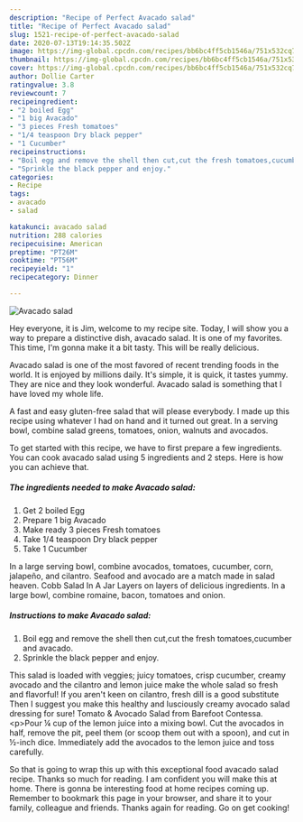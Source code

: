 ```yaml
---
description: "Recipe of Perfect Avacado salad"
title: "Recipe of Perfect Avacado salad"
slug: 1521-recipe-of-perfect-avacado-salad
date: 2020-07-13T19:14:35.502Z
image: https://img-global.cpcdn.com/recipes/bb6bc4ff5cb1546a/751x532cq70/avacado-salad-recipe-main-photo.jpg
thumbnail: https://img-global.cpcdn.com/recipes/bb6bc4ff5cb1546a/751x532cq70/avacado-salad-recipe-main-photo.jpg
cover: https://img-global.cpcdn.com/recipes/bb6bc4ff5cb1546a/751x532cq70/avacado-salad-recipe-main-photo.jpg
author: Dollie Carter
ratingvalue: 3.8
reviewcount: 7
recipeingredient:
- "2 boiled Egg"
- "1 big Avacado"
- "3 pieces Fresh tomatoes"
- "1/4 teaspoon Dry black pepper"
- "1 Cucumber"
recipeinstructions:
- "Boil egg and remove the shell then cut,cut the fresh tomatoes,cucumber and avacado."
- "Sprinkle the black pepper and enjoy."
categories:
- Recipe
tags:
- avacado
- salad

katakunci: avacado salad 
nutrition: 288 calories
recipecuisine: American
preptime: "PT26M"
cooktime: "PT56M"
recipeyield: "1"
recipecategory: Dinner

---
```



![Avacado salad](https://img-global.cpcdn.com/recipes/bb6bc4ff5cb1546a/751x532cq70/avacado-salad-recipe-main-photo.jpg)

Hey everyone, it is Jim, welcome to my recipe site. Today, I will show you a way to prepare a distinctive dish, avacado salad. It is one of my favorites. This time, I'm gonna make it a bit tasty. This will be really delicious.

Avacado salad is one of the most favored of recent trending foods in the world. It is enjoyed by millions daily. It's simple, it is quick, it tastes yummy. They are nice and they look wonderful. Avacado salad is something that I have loved my whole life.

A fast and easy gluten-free salad that will please everybody. I made up this recipe using whatever I had on hand and it turned out great. In a serving bowl, combine salad greens, tomatoes, onion, walnuts and avocados.


To get started with this recipe, we have to first prepare a few ingredients. You can cook avacado salad using 5 ingredients and 2 steps. Here is how you can achieve that.

<!--inarticleads1-->

##### The ingredients needed to make Avacado salad:

1. Get 2 boiled Egg
1. Prepare 1 big Avacado
1. Make ready 3 pieces Fresh tomatoes
1. Take 1/4 teaspoon Dry black pepper
1. Take 1 Cucumber


In a large serving bowl, combine avocados, tomatoes, cucumber, corn, jalapeño, and cilantro. Seafood and avocado are a match made in salad heaven. Cobb Salad In A Jar Layers on layers of delicious ingredients. In a large bowl, combine romaine, bacon, tomatoes and onion. 

<!--inarticleads2-->

##### Instructions to make Avacado salad:

1. Boil egg and remove the shell then cut,cut the fresh tomatoes,cucumber and avacado.
1. Sprinkle the black pepper and enjoy.


This salad is loaded with veggies; juicy tomatoes, crisp cucumber, creamy avocado and the cilantro and lemon juice make the whole salad so fresh and flavorful! If you aren&#39;t keen on cilantro, fresh dill is a good substitute Then I suggest you make this healthy and lusciously creamy avocado salad dressing for sure! Tomato &amp; Avocado Salad from Barefoot Contessa. &lt;p&gt;Pour ¼ cup of the lemon juice into a mixing bowl. Cut the avocados in half, remove the pit, peel them (or scoop them out with a spoon), and cut in ½-inch dice. Immediately add the avocados to the lemon juice and toss carefully. 

So that is going to wrap this up with this exceptional food avacado salad recipe. Thanks so much for reading. I am confident you will make this at home. There is gonna be interesting food at home recipes coming up. Remember to bookmark this page in your browser, and share it to your family, colleague and friends. Thanks again for reading. Go on get cooking!
